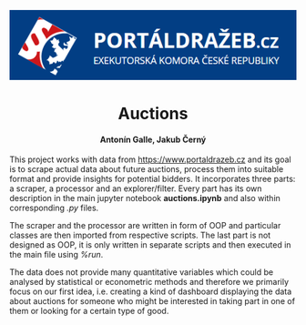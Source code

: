 ![alt text](https://github.com/kubablack/auctions_project_Galle_Cerny/blob/main/logo.png)

# <center>Auctions</center>
#### <center>Antonín Galle, Jakub Černý</center>

This project works with data from https://www.portaldrazeb.cz and its goal is to scrape actual data about future auctions, process them into suitable format and provide insights for potential bidders. It incorporates three parts: a scraper, a processor and an explorer/filter. Every part has its own description in the main jupyter notebook **auctions.ipynb** and also within corresponding *.py* files. 

The scraper and the processor are written in form of OOP and particular classes are then imported from respective scripts. The last part is not designed as OOP, it is only written in separate scripts and then executed in the main file using *%run*. 

The data does not provide many quantitative variables which could be analysed by statistical or econometric methods and therefore we primarily focus on our first idea, i.e. creating a kind of dashboard displaying the data about auctions for someone who might be interested in taking part in one of them or looking for a certain type of good.
